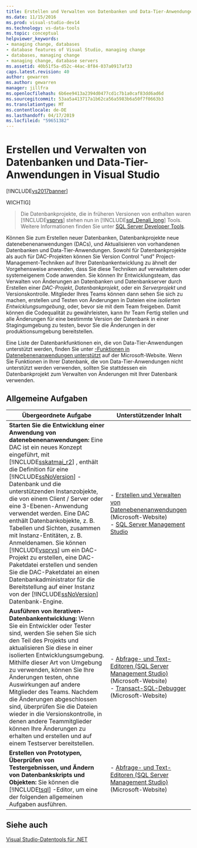 ```yaml
---
title: Erstellen und Verwalten von Datenbanken und Data-Tier-Anwendungen
ms.date: 11/15/2016
ms.prod: visual-studio-dev14
ms.technology: vs-data-tools
ms.topic: conceptual
helpviewer_keywords:
- managing change, databases
- database features of Visual Studio, managing change
- databases, managing change
- managing change, database servers
ms.assetid: 40b51f5a-d52c-44ac-8f84-037a0917af33
caps.latest.revision: 40
author: gewarren
ms.author: gewarren
manager: jillfra
ms.openlocfilehash: 6b6ee9413a2394d0477cd1c7b1a0caf83dd6ad6d
ms.sourcegitcommit: 53aa5a413717a1b62ca56a5983b6a50f7f0663b3
ms.translationtype: MT
ms.contentlocale: de-DE
ms.lasthandoff: 04/17/2019
ms.locfileid: "59651382"
---
```

# <a name="creating-and-managing-databases-and-data-tier-applications-in-visual-studio"></a>Erstellen und Verwalten von Datenbanken und Data-Tier-Anwendungen in Visual Studio
[!INCLUDE[vs2017banner](../includes/vs2017banner.md)]

WICHTIG]
>  Die Datenbankprojekte, die in früheren Versionen von enthalten waren [!INCLUDE[vsprvs](../includes/vsprvs-md.md)] stehen nun in [!INCLUDE[sql_Denali_long](../includes/sql-denali-long-md.md)] Tools. Weitere Informationen finden Sie unter [SQL Server Developer Tools](http://go.microsoft.com/fwlink/?LinkId=228126).

 Können Sie zum Erstellen neuer Datenbanken, Datenbankprojekte neue datenebenenanwendungen (DACs), und Aktualisieren von vorhandenen Datenbanken und Data-Tier-Anwendungen. Sowohl für Datenbankprojekte als auch für DAC-Projekten können Sie Version Control "und" Project-Management-Techniken auf Ihrer Datenbankentwicklung zu ähnelt der Vorgehensweise anwenden, dass Sie diese Techniken auf verwaltetem oder systemeigenem Code anwenden. Sie können Ihr Entwicklungsteam, das Verwalten von Änderungen an Datenbanken und Datenbankserver durch Erstellen einer *DAC-Projekt*, *Datenbankprojekt*, oder ein *Serverprojekt* und Versionskontrolle. Mitglieder Ihres Teams können dann sehen Sie sich zu machen, erstellen und Testen von Änderungen in Dateien eine *isolierten Entwicklungsumgebung*, oder, bevor sie mit dem Team freigeben. Damit können die Codequalität zu gewährleisten, kann Ihr Team Fertig stellen und alle Änderungen für eine bestimmte Version der Datenbank in einer Stagingumgebung zu testen, bevor Sie die Änderungen in der produktionsumgebung bereitstellen.

 Eine Liste der Datenbankfunktionen ein, die von Data-Tier-Anwendungen unterstützt werden, finden Sie unter [-Funktionen in Datenebenenanwendungen unterstützt](http://go.microsoft.com/fwlink/?LinkId=164239) auf der Microsoft-Website. Wenn Sie Funktionen in Ihrer Datenbank, die von Data-Tier-Anwendungen nicht unterstützt werden verwenden, sollten Sie stattdessen ein Datenbankprojekt zum Verwalten von Änderungen mit Ihrer Datenbank verwenden.

## <a name="common-high-level-tasks"></a>Allgemeine Aufgaben

|Übergeordnete Aufgabe|Unterstützender Inhalt|
|----------------------|------------------------|
|**Starten Sie die Entwicklung einer Anwendung von datenebenenanwendungen:** Eine DAC ist ein neues Konzept eingeführt, mit [!INCLUDE[sskatmai_r2](../includes/sskatmai-r2-md.md)] , enthält die Definition für eine [!INCLUDE[ssNoVersion](../includes/ssnoversion-md.md)] -Datenbank und die unterstützenden Instanzobjekte, die von einem Client / Server oder eine 3-Ebenen-Anwendung verwendet werden. Eine DAC enthält Datenbankobjekte, z. B. Tabellen und Sichten, zusammen mit Instanz-Entitäten, z. B. Anmeldenamen. Sie können [!INCLUDE[vsprvs](../includes/vsprvs-md.md)] um ein DAC-Projekt zu erstellen, eine DAC-Paketdatei erstellen und senden Sie die DAC-Paketdatei an einen Datenbankadministrator für die Bereitstellung auf einer Instanz von der [!INCLUDE[ssNoVersion](../includes/ssnoversion-md.md)] Datenbank-Engine.|-   [Erstellen und Verwalten von Datenebenenanwendungen](http://go.microsoft.com/fwlink/?LinkId=160741) (Microsoft-Website)<br />-   [SQL Server Management Studio](http://go.microsoft.com/fwlink/?LinkId=227328)|
|**Ausführen von iterativen-Datenbankentwicklung:** Wenn Sie ein Entwickler oder Tester sind, werden Sie sehen Sie sich den Teil des Projekts und aktualisieren Sie diese in einer isolierten Entwicklungsumgebung. Mithilfe dieser Art von Umgebung zu verwenden, können Sie Ihre Änderungen testen, ohne Auswirkungen auf andere Mitglieder des Teams. Nachdem die Änderungen abgeschlossen sind, überprüfen Sie die Dateien wieder in die Versionskontrolle, in denen andere Teammitglieder können Ihre Änderungen zu erhalten und erstellen und auf einem Testserver bereitstellen.|-   [Abfrage- und Text-Editoren (SQL Server Management Studio)](http://go.microsoft.com/fwlink/?LinkId=227327) (Microsoft-Website)<br />-   [Transact-SQL-Debugger](http://go.microsoft.com/fwlink/?LinkId=227324) (Microsoft-Website)|
|**Erstellen von Prototypen, Überprüfen von Testergebnissen, und Ändern von Datenbankskripts und Objekten:** Sie können die [!INCLUDE[tsql](../includes/tsql-md.md)] -Editor, um eine der folgenden allgemeinen Aufgaben ausführen.|-   [Abfrage- und Text-Editoren (SQL Server Management Studio)](http://go.microsoft.com/fwlink/?LinkId=227327) (Microsoft-Website)|

## <a name="see-also"></a>Siehe auch
 [Visual Studio-Datentools für .NET](../data-tools/visual-studio-data-tools-for-dotnet.md)
